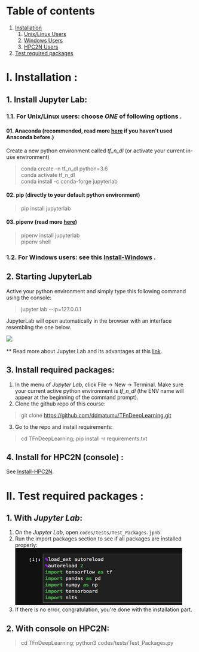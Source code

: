 # Table of contents
1. [Installation](#installation)
    1. [Unix/Linux Users](#installation_linux_unix)
    2. [Windows Users](#installation_windows)
    3. [HPC2N Users](#installation_hpc2n)
3. [Test required packages](#test_packages)

# I. Installation <a name="installation"></a>:
## 1. Install Jupyter Lab:
### 1.1. For Unix/Linux users: choose *ONE* of following options <a name="installation_linux_unix"></a>.
#### 01. Anaconda (recommended, read more [here](https://www.anaconda.com/) if you haven't used Anaconda before.)
Create a new python environment called *tf_n_dl* (or activate your current in-use environment)
> conda create -n tf_n_dl python=3.6<br>
> conda activate tf_n_dl<br>
> conda install -c conda-forge jupyterlab
#### 02. pip (directly to your default python environment)
> pip install jupyterlab
#### 03. pipenv (read more [here](https://github.com/pypa/pipenv))
> pipenv install jupyterlab<br>
> pipenv shell
### 1.2. For Windows users: see this [Install-Windows](Install_Windows.md) <a name="installation_windows"></a>. 

## 2. Starting JupyterLab
Active your python environment and simply type this following command using the console:
> jupyter lab --ip=127.0.0.1

JupyterLab will open automatically in the browser with an interface resembling the one below.

![](https://cdn-images-1.medium.com/max/800/1*xo8LGAaxdBCKFQVFb8ZQ3g.png)

** Read more about Jupyter Lab and its advantages at this 
[link](https://towardsdatascience.com/jupyter-lab-evolution-of-the-jupyter-notebook-5297cacde6b?fbclid=IwAR3O0QkkhCwK1BBJM6akHOhcdM_ZtvgcrHzCYrJj3dJ3IvVS3gk6TSziuTk).

## 3. Install required packages:
1. In the menu of *Jupyter Lab*, click File -> New -> Terminal. Make sure your current active python environment is *tf_n_dl* (the ENV name will appear at the beginning of the command prompt).
2. Clone the github repo of this course:
> git clone https://github.com/ddmatumu/TFnDeepLearning.git
3. Go to the repo and install requirements:
> cd TFnDeepLearning; pip install -r requirements.txt

## 4. Install for HPC2N (console) <a name="installation_hpc2n"></a>:
See [Install-HPC2N](Install-HPC2N.md).

# II. Test required packages <a name="test_packages"></a>:
 
## 1. With *Jupyter Lab*:
1. On the *Jupyter Lab*, open `codes/tests/Test_Packages.jpnb`
2. Run the import packages section to see if all packages are installed properly:
![](../data/images/img_test_import.png)
3. If there is no error, congratulation, you're done with the installation part.

## 2. With console on HPC2N:
> cd TFnDeepLearning; python3 codes/tests/Test_Packages.py
